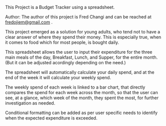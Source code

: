 This Project is a Budget Tracker using a spreadsheet.

Author: The author of this project is Fred Changi and can be reached at fredojiem@gmail.com .


This project emerged as a solution for young adults, who tend not to have a clear answer of where they
spend their money. This is especially true, when it comes to food which for most people, is bought daily.

This spreadsheet allows the user to input their expenditure for the three main meals of the day, Breakfast, Lunch, and Supper, for the entire month.
(But it can be adjusted acordingly depending on the need.)

The spreadsheet will automatically calculate your daily spend, and at the end of the week it will calculate your weekly spend.

The weekly spend of each week is linked to a bar chart, that directly compares the spend for each week across the month, so that the user can 
see, at a glance, which week of the month, they spent the most, for further investigation as needed.

Conditional formatting can be added as per user specific needs to identify when the expected expenditure is exceeded.

